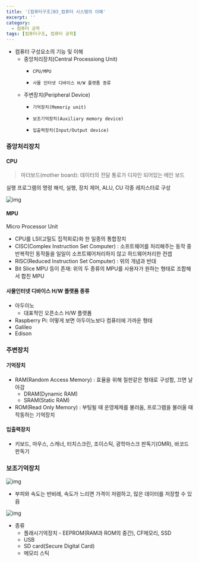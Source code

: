 ```yaml
---
title: '[컴퓨터구조]03_컴퓨터 시스템의 이해'
excerpt: ''
category:
  - 컴퓨터 공학
tags: [컴퓨터구조, 컴퓨터 공학]
---
```


- 컴퓨터 구성요소의 기능 및 이해
  - 중앙처리장치(Central Processiong Unit)
    -     CPU/MPU
    -     사물 인터넷 디바이스 H/W 플랫폼 종류
  - 주변장치(Peripheral Device)
    -     기억장치(Memoriy unit)
    -     보조기억장치(Auxiliary memory device)
    -     입출력장치(Input/Output device)

### 중앙처리장치

#### CPU

> 마더보드(mother board): 데이터의 전달 통로가 디자인 되어있는 메인 보드

실행 프로그램의 명령 해석, 실행, 장치 제어, ALU, CU 각종 레지스터로 구성

![img](https://media.vlpt.us/images/underlier12/post/927e43cd-15ce-44cd-bc95-151458db7f76/image.png)

#### MPU

Micro Processor Unit

- CPU를 LSI(고밀도 집적회로)화 한 일종의 통합장치
- CISC(Complex Instruction Set Computer) : 소프트웨어를 처리해주는 동작 중 반복적인 동작들을 일일이 소프트웨어처리하지 않고 하드웨어처리한 컨셉
- RISC(Reduced Instruction Set Computer) : 위의 개념과 반대
- Bit Slice MPU 등이 존재: 위의 두 종류의 MPU를 사용자가 원하는 형태로 조합해서 합친 MPU

#### 사물인터넷 디바이스 H/W 플랫폼 종류

- 아두이노
  - 대표적인 오픈소스 H/W 플랫폼
- Raspberry Pi: 어떻게 보면 아두이노보다 컴퓨터에 가까운 형태
- Galileo
- Edison

### 주변장치

#### 기억장치

- RAM(Random Access Memory) : 효율을 위해 칠판같은 형태로 구성함, 끄면 날아감
  - DRAM(Dynamic RAM)
  - SRAM(Static RAM)
- ROM(Read Only Memory) : 부팅될 때 운영체제를 불러옴, 프로그램을 불러올 때 작동하는 기억장치

#### 입출력장치

- 키보드, 마우스, 스캐너, 터치스크린, 조이스틱, 광학마스크 판독기(OMR), 바코드 판독기

### 보조기억장치

![img](https://media.vlpt.us/images/underlier12/post/0c386c38-7bb0-4677-b7af-2977d6b540c1/image.png)

- 부피와 속도는 반비례, 속도가 느리면 가격이 저렴하고, 많은 데이터를 저장할 수 있음

![img](https://media.vlpt.us/images/underlier12/post/8bdf668b-ced7-4635-901f-2eb4972a6199/image.png)

- 종류
  - 플래시기억장치 - EEPROM(RAM과 ROM의 중간), CF메모리, SSD
  - USB
  - SD card(Secure Digital Card)
  - 메모리 스틱

